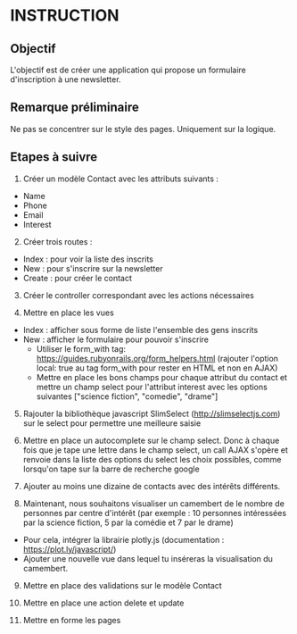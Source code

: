 # INSTRUCTION

## Objectif

L'objectif est de créer une application qui propose un formulaire d'inscription à une newsletter.

## Remarque préliminaire

Ne pas se concentrer sur le style des pages. Uniquement sur la logique.

## Etapes à suivre

1. Créer un modèle Contact avec les attributs suivants :
- Name
- Phone
- Email
- Interest

2. Créer trois routes :
- Index : pour voir la liste des inscrits
- New : pour s'inscrire sur la newsletter
- Create : pour créer le contact

3. Créer le controller correspondant avec les actions nécessaires

4. Mettre en place les vues
- Index : afficher sous forme de liste l'ensemble des gens inscrits
- New : afficher le formulaire pour pouvoir s'inscrire
    - Utiliser le form_with tag: https://guides.rubyonrails.org/form_helpers.html (rajouter l'option local: true au tag form_with pour rester en HTML et non en AJAX)
    - Mettre en place les bons champs pour chaque attribut du contact et mettre un champ select pour l'attribut interest avec les options suivantes ["science fiction", "comedie", "drame"]

5. Rajouter la bibliothèque javascript SlimSelect (http://slimselectjs.com) sur le select pour permettre une meilleure saisie

6. Mettre en place un autocomplete sur le champ select. Donc à chaque fois que je tape une lettre dans le champ select, un call AJAX s'opère et renvoie dans la liste des options du select les choix possibles, comme lorsqu'on tape sur la barre de recherche google

7. Ajouter au moins une dizaine de contacts avec des intérêts différents.

8. Maintenant, nous souhaitons visualiser un camembert de le nombre de personnes par centre d'intérêt (par exemple : 10 personnes intéressées par la science fiction, 5 par la comédie et 7 par le drame)
- Pour cela, intégrer la librairie plotly.js (documentation : https://plot.ly/javascript/)
- Ajouter une nouvelle vue dans lequel tu inséreras la visualisation du camembert.

9. Mettre en place des validations sur le modèle Contact

10. Mettre en place une action delete et update

11. Mettre en forme les pages
